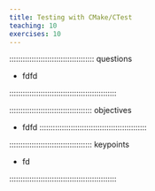 ```yaml
---
title: Testing with CMake/CTest 
teaching: 10
exercises: 10
---
```


:::::::::::::::::::::::::::::::::::::: questions 

- fdfd

::::::::::::::::::::::::::::::::::::::::::::::::

::::::::::::::::::::::::::::::::::::: objectives

- fdfd
::::::::::::::::::::::::::::::::::::::::::::::::

::::::::::::::::::::::::::::::::::::: keypoints 

- fd

::::::::::::::::::::::::::::::::::::::::::::::::